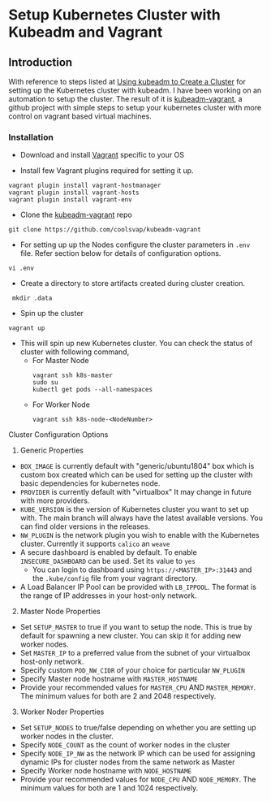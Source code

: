 # Setup Kubernetes Cluster with Kubeadm and Vagrant

## Introduction

With reference to steps listed at [Using kubeadm to Create a Cluster](https://kubernetes.io/docs/setup/independent/create-cluster-kubeadm/) for setting up the Kubernetes cluster with kubeadm. I have been working on an automation to setup the cluster. The result of it is [kubeadm-vagrant](https://github.com/cloudnative-tech/kubeadm-vagrant), a github project with simple steps to setup your kubernetes cluster with more control on vagrant based virtual machines.

### Installation
- Download and install [Vagrant](https://www.vagrantup.com/) specific to your OS 

- Install few Vagrant plugins required for setting it up.

```
vagrant plugin install vagrant-hostmanager
vagrant plugin install vagrant-hosts
vagrant plugin install vagrant-env
```

- Clone the [kubeadm-vagrant](https://github.com/coolsvap/kubeadm-vagrant) repo

``` git clone https://github.com/coolsvap/kubeadm-vagrant ```

- For setting up up the Nodes configure the cluster parameters in ```.env``` file. Refer section below for details of configuration options.

``` vi .env ```
- Create a directory to store artifacts created during cluster creation.

``` mkdir .data```

- Spin up the cluster

``` vagrant up ```

- This will spin up new Kubernetes cluster. You can check the status of cluster with following command,
  - For Master Node
    ```
    vagrant ssh k8s-master
    sudo su
    kubectl get pods --all-namespaces
    ```
  - For Worker Node
    ```
    vagrant ssh k8s-node-<NodeNumber>
    ```
Cluster Configuration Options

1. Generic Properties 
- ``` BOX_IMAGE ``` is currently default with &quot;generic/ubuntu1804&quot; box which is custom box created which can be used for setting up the cluster with basic dependencies for kubernetes node.
- ``` PROVIDER ``` is currently default with &quot;virtualbox&quot; It may change in future with more providers.
- ``` KUBE_VERSION ``` is the version of Kubernetes cluster you want to set up with. The main branch will always have the latest available versions. You can find older versions in the releases.
- ``` NW_PLUGIN ``` is the network plugin you wish to enable with the Kubernetes cluster. Currently it supports ```calico``` an ```weave```
- A secure dashboard is enabled by default. To enable ```INSECURE_DASHBOARD``` can be used. Set its value to ```yes```
  - You can login to dashboard using ```https://<MASTER_IP>:31443``` and the ```.kube/config``` file from your vagrant directory.
- A Load Balancer IP Pool can be provided with ```LB_IPPOOL```. The format is the range of IP addresses in your host-only network.

2. Master Node Properties 
- Set ``` SETUP_MASTER ``` to true if you want to setup the node. This is true by default for spawning a new cluster. You can skip it for adding new worker nodes.
- Set ```MASTER_IP``` to a preferred value from the subnet of your virtualbox host-only network. 
- Specify custom ``` POD_NW_CIDR ``` of your choice for particular ```NW_PLUGIN```
- Specify Master node hostname with ```MASTER_HOSTNAME```
- Provide your recommended values for ```MASTER_CPU``` AND ```MASTER_MEMORY```. The minimum values for both are 2 and 2048 respectively.

3. Worker Noder Properties
- Set ``` SETUP_NODES ``` to true/false depending on whether you are setting up worker nodes in the cluster.
- Specify ``` NODE_COUNT ``` as the count of worker nodes in the cluster
- Specify ``` NODE_IP_NW ``` as the network IP which can be used for assigning dynamic IPs for cluster nodes from the same network as Master
- Specify Worker node hostname with ```NODE_HOSTNAME```
- Provide your recommended values for ```NODE_CPU``` AND ```NODE_MEMORY```. The minimum values for both are 1 and 1024 respectively.
